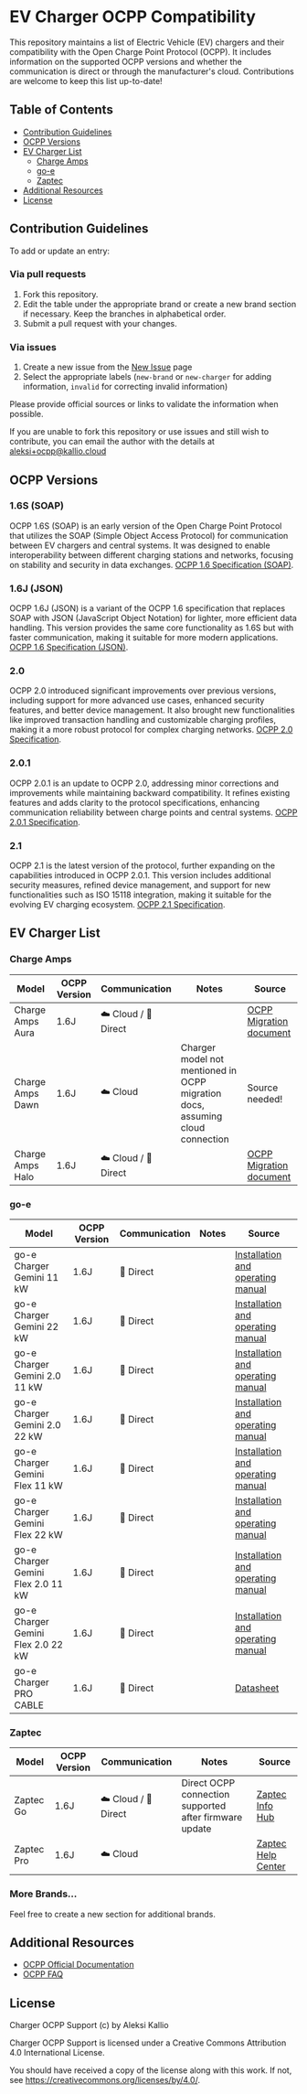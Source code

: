 # EV Charger OCPP Compatibility

This repository maintains a list of Electric Vehicle (EV) chargers and their compatibility with the Open Charge Point Protocol (OCPP). It includes information on the supported OCPP versions and whether the communication is direct or through the manufacturer's cloud. Contributions are welcome to keep this list up-to-date!

## Table of Contents

- [Contribution Guidelines](#contribution-guidelines)
- [OCPP Versions](#ocpp-versions)
- [EV Charger List](#ev-charger-list)
  - [Charge Amps](#charge-amps)
  - [go-e](#go-e)
  - [Zaptec](#zaptec)
- [Additional Resources](#additional-resources)
- [License](#license)

## Contribution Guidelines

To add or update an entry:

### Via pull requests
1. Fork this repository.
2. Edit the table under the appropriate brand or create a new brand section if necessary. Keep the branches in alphabetical order.
3. Submit a pull request with your changes.

### Via issues
1. Create a new issue from the [New Issue](https://github.com/kallioaleksi/charger-ocpp-support/issues/new/choose) page
2. Select the appropriate labels (`new-brand` or `new-charger` for adding information, `invalid` for correcting invalid information)

Please provide official sources or links to validate the information when possible.

If you are unable to fork this repository or use issues and still wish to contribute, you can email the author with the details at <aleksi+ocpp@kallio.cloud>

## OCPP Versions

### 1.6S (SOAP)

OCPP 1.6S (SOAP) is an early version of the Open Charge Point Protocol that utilizes the SOAP (Simple Object Access Protocol) for communication between EV chargers and central systems. It was designed to enable interoperability between different charging stations and networks, focusing on stability and security in data exchanges. [OCPP 1.6 Specification (SOAP)](https://www.openchargealliance.org/protocols/ocpp-16/).

### 1.6J (JSON)

OCPP 1.6J (JSON) is a variant of the OCPP 1.6 specification that replaces SOAP with JSON (JavaScript Object Notation) for lighter, more efficient data handling. This version provides the same core functionality as 1.6S but with faster communication, making it suitable for more modern applications. [OCPP 1.6 Specification (JSON)](https://www.openchargealliance.org/protocols/ocpp-16/).

### 2.0

OCPP 2.0 introduced significant improvements over previous versions, including support for more advanced use cases, enhanced security features, and better device management. It also brought new functionalities like improved transaction handling and customizable charging profiles, making it a more robust protocol for complex charging networks. [OCPP 2.0 Specification](https://www.openchargealliance.org/protocols/ocpp-20/).

### 2.0.1

OCPP 2.0.1 is an update to OCPP 2.0, addressing minor corrections and improvements while maintaining backward compatibility. It refines existing features and adds clarity to the protocol specifications, enhancing communication reliability between charge points and central systems. [OCPP 2.0.1 Specification](https://www.openchargealliance.org/protocols/ocpp-201/).

### 2.1

OCPP 2.1 is the latest version of the protocol, further expanding on the capabilities introduced in OCPP 2.0.1. This version includes additional security measures, refined device management, and support for new functionalities such as ISO 15118 integration, making it suitable for the evolving EV charging ecosystem. [OCPP 2.1 Specification](https://www.openchargealliance.org/protocols/ocpp-21/).

## EV Charger List

### Charge Amps

| Model | OCPP Version | Communication | Notes | Source |
|-------------------|---------------|----------------------|-----------------------------------------|----------------------------------|
| Charge Amps Aura | 1.6J | ☁️ Cloud / 🔌 Direct |  | [OCPP Migration document](https://wwwchargeampscom.cdn.triggerfish.cloud/uploads/2024/08/ChargeAmps_OCPP-Migration_V3_Admins-Users-20240829.pdf) |
| Charge Amps Dawn | 1.6J | ☁️ Cloud | Charger model not mentioned in OCPP migration docs, assuming cloud connection | Source needed! |
| Charge Amps Halo | 1.6J | ☁️ Cloud / 🔌 Direct |  | [OCPP Migration document](https://wwwchargeampscom.cdn.triggerfish.cloud/uploads/2024/08/ChargeAmps_OCPP-Migration_V3_Admins-Users-20240829.pdf) |


### go-e

| Model | OCPP Version | Communication | Notes | Source |
|-------------------|---------------|----------------------|-----------------------------------------|----------------------------------|
| go-e Charger Gemini 11 kW | 1.6J | 🔌 Direct |  | [Installation and operating manual](https://go-e.com/fileadmin/Support/Anleitungen/Englisch/go-e-charger-gemini-installation-and-operating-manual.pdf) |
| go-e Charger Gemini 22 kW | 1.6J | 🔌 Direct |  | [Installation and operating manual](https://go-e.com/fileadmin/Support/Anleitungen/Englisch/go-e-charger-gemini-installation-and-operating-manual.pdf) |
| go-e Charger Gemini 2.0 11 kW | 1.6J | 🔌 Direct |  | [Installation and operating manual](https://go-e.com/fileadmin/Support/Anleitungen/Englisch/go-e-charger-gemini-installation-and-operating-manual.pdf) |
| go-e Charger Gemini 2.0 22 kW | 1.6J | 🔌 Direct |  | [Installation and operating manual](https://go-e.com/fileadmin/Support/Anleitungen/Englisch/go-e-charger-gemini-installation-and-operating-manual.pdf) |
| go-e Charger Gemini Flex 11 kW | 1.6J | 🔌 Direct |  | [Installation and operating manual](https://go-e.com/fileadmin/Support/Anleitungen/Englisch/go-e-charger-gemini-flex-installation-and-operating-manual.pdf) |
| go-e Charger Gemini Flex 22 kW | 1.6J | 🔌 Direct |  | [Installation and operating manual](https://go-e.com/fileadmin/Support/Anleitungen/Englisch/go-e-charger-gemini-flex-installation-and-operating-manual.pdf) |
| go-e Charger Gemini Flex 2.0 11 kW | 1.6J | 🔌 Direct |  | [Installation and operating manual](https://go-e.com/fileadmin/Support/Anleitungen/Englisch/go-e-charger-gemini-flex-installation-and-operating-manual.pdf) |
| go-e Charger Gemini Flex 2.0 22 kW | 1.6J | 🔌 Direct |  | [Installation and operating manual](https://go-e.com/fileadmin/Support/Anleitungen/Englisch/go-e-charger-gemini-flex-installation-and-operating-manual.pdf) |
| go-e Charger PRO CABLE | 1.6J | 🔌 Direct |  | [Datasheet](https://go-e.com/fileadmin/Support/Anleitungen/Englisch/go-e-charger-pro-datasheet.pdf) |

### Zaptec

| Model | OCPP Version | Communication | Notes | Source |
|------------------|--------------|----------------|-----------------------------------------|----------------------------------|
| Zaptec Go | 1.6J | ☁️ Cloud / 🔌 Direct | Direct OCPP connection supported after firmware update | [Zaptec Info Hub](https://www.zaptec.com/info-hub/inside-zaptec/ocpp) |
| Zaptec Pro | 1.6J | ☁️ Cloud | | [Zaptec Help Center](https://help.zaptec.com/hc/en-001/articles/4530001974033-Zaptec-Cloud-and-OCPP-Integration#h_01HF9AAA8G4GPFEXEYDZX0HQM8) |

### More Brands...

Feel free to create a new section for additional brands.

## Additional Resources

- [OCPP Official Documentation](https://www.openchargealliance.org/protocols/ocpp/)
- [OCPP FAQ](https://www.openchargealliance.org/protocols/ocpp/faq/)

## License

Charger OCPP Support (c) by Aleksi Kallio

Charger OCPP Support is licensed under a Creative Commons Attribution 4.0 International License.

You should have received a copy of the license along with this work. If not, see <https://creativecommons.org/licenses/by/4.0/>.
